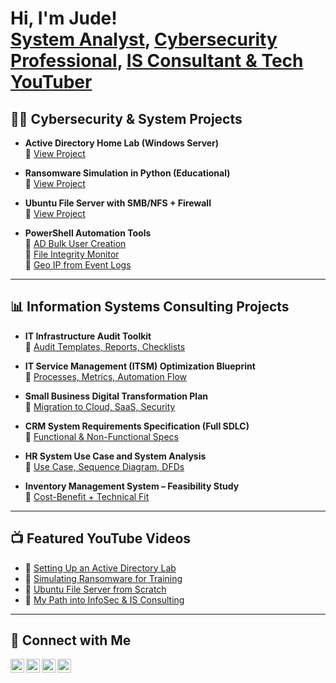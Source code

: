 <h1>Hi, I'm Jude!<br/>
  <a href="https://github.com/TheSyAnalyst">System Analyst</a>, 
  <a href="https://www.linkedin.com/in/judewalinc/">Cybersecurity Professional</a>, 
  <a href="https://www.youtube.com/c/YOUR-YOUTUBE-CHANNEL">IS Consultant & Tech YouTuber</a>
</h1>

<h2>👨‍💻 Cybersecurity & System Projects</h2>

- <b>Active Directory Home Lab (Windows Server)</b><br/>
  🔗 <a href="https://github.com/TheSyAnalyst/AD-Home-Lab">View Project</a>

- <b>Ransomware Simulation in Python (Educational)</b><br/>
  🔗 <a href="https://github.com/TheSyAnalyst/Python-Ransomware-Sim">View Project</a>

- <b>Ubuntu File Server with SMB/NFS + Firewall</b><br/>
  🔗 <a href="https://github.com/TheSyAnalyst/Ubuntu-File-Server">View Project</a>

- <b>PowerShell Automation Tools</b><br/>
  🔹 <a href="https://github.com/TheSyAnalyst/AD-Bulk-User-Script">AD Bulk User Creation</a><br/>
  🔹 <a href="https://github.com/TheSyAnalyst/FIM-Powershell">File Integrity Monitor</a><br/>
  🔹 <a href="https://github.com/TheSyAnalyst/RDP-Geo-Tracker">Geo IP from Event Logs</a>

---

<h2>📊 Information Systems Consulting Projects</h2>

- <b>IT Infrastructure Audit Toolkit</b><br/>
  🔗 <a href="https://github.com/TheSyAnalyst/IT-Audit-Kit">Audit Templates, Reports, Checklists</a>

- <b>IT Service Management (ITSM) Optimization Blueprint</b><br/>
  🔗 <a href="https://github.com/TheSyAnalyst/ITSM-Blueprint">Processes, Metrics, Automation Flow</a>

- <b>Small Business Digital Transformation Plan</b><br/>
  🔗 <a href="https://github.com/TheSyAnalyst/SMB-Transformation">Migration to Cloud, SaaS, Security</a>

- <b>CRM System Requirements Specification (Full SDLC)</b><br/>
  🔗 <a href="https://github.com/TheSyAnalyst/CRM-Requirements">Functional & Non-Functional Specs</a>

- <b>HR System Use Case and System Analysis</b><br/>
  🔗 <a href="https://github.com/TheSyAnalyst/HRIS-UseCase">Use Case, Sequence Diagram, DFDs</a>

- <b>Inventory Management System – Feasibility Study</b><br/>
  🔗 <a href="https://github.com/TheSyAnalyst/Inventory-Feasibility">Cost-Benefit + Technical Fit</a>

---

<h2>📺 Featured YouTube Videos</h2>

- 🎥 <a href="https://www.youtube.com/watch?v=YOUR_VIDEO_1">Setting Up an Active Directory Lab</a><br/>
- 🎥 <a href="https://www.youtube.com/watch?v=YOUR_VIDEO_2">Simulating Ransomware for Training</a><br/>
- 🎥 <a href="https://www.youtube.com/watch?v=YOUR_VIDEO_3">Ubuntu File Server from Scratch</a><br/>
- 🎥 <a href="https://www.youtube.com/watch?v=YOUR_VIDEO_4">My Path into InfoSec & IS Consulting</a>

---

<h2>🤝 Connect with Me</h2>

<a href="https://www.youtube.com/c/YOUR-YOUTUBE-CHANNEL">
  <img align="left" alt="YouTube" width="22px" src="https://cdn.jsdelivr.net/npm/simple-icons@v3/icons/youtube.svg" />
</a>
<a href="https://x.com/revamped_kojo?s=21">
  <img align="left" alt="Twitter" width="22px" src="https://cdn.jsdelivr.net/npm/simple-icons@v3/icons/twitter.svg" />
</a>
<a href="https://www.linkedin.com/in/judewalinc/">
  <img align="left" alt="LinkedIn" width="22px" src="https://cdn.jsdelivr.net/npm/simple-icons@v3/icons/linkedin.svg" />
</a>
<a href="https://instagram.com/_thebumbleb">
  <img align="left" alt="Instagram" width="22px" src="https://cdn.jsdelivr.net/npm/simple-icons@v3/icons/instagram.svg" />
</a>
<br/><br/>
